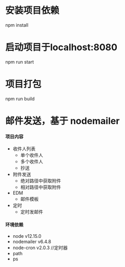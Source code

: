 # 安装项目依赖
npm install

# 启动项目于localhost:8080
npm run start

# 项目打包
npm run build

# 邮件发送，基于 nodemailer 
####  项目内容
- 收件人列表
    - 单个收件人
    - 多个收件人
    - 抄送
- 附件发送
    - 绝对路径中获取附件
    - 相对路径中获取附件
- EDM
    - 邮件模板
- 定时
    - 定时发邮件

#### 环境依赖
- node v12.15.0
- nodemailer v6.4.8
- node-cron v2.0.3  //定时器
- path
- ps

